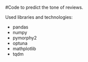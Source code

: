 #Code to predict the tone of reviews.

Used libraries and technologies:
- pandas
- numpy
- pymorphy2
- optuna
- mathplotlib
- tqdm
